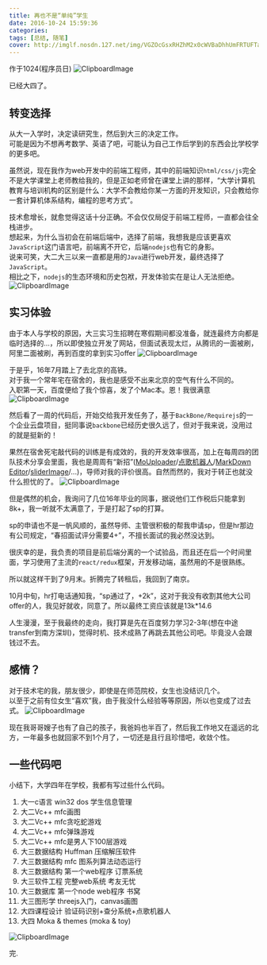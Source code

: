 ```yaml
---
title: 再也不是“单纯”学生
date: 2016-10-24 15:59:36
categories:
tags: [总结, 随笔]
cover: http://imglf.nosdn.127.net/img/VGZOcGsxRHZhM2x0cWVBaDhhUmFRTUFTaDFrYWZlMDJDd040MlNydlBUM3FBY3hQU050TmVnPT0.jpg?imageView&thumbnail=800x0&quality=96&stripmeta=0&type=jpg
---
```


作于1024(程序员日)
![ClipboardImage](http://obu9je6ng.bkt.clouddn.com/Fr6-t_fiiC_n4y2__Oxufc4vEfrb?imageslim)

已经大四了。  

## 转变选择

从大一入学时，决定读研究生，然后到大三的决定工作。  
可能是因为不想再考数学、英语了吧，可能认为自己工作后学到的东西会比学校学的更多吧。

虽然说，现在我作为web开发中的前端工程师，其中的前端知识`html/css/js`完全不是大学课堂上老师教给我的，但是正如老师曾在课堂上讲的那样，“大学计算机教育与培训机构的区别是什么：大学不会教给你某一方面的开发知识，只会教给你一套计算机体系结构，编程的思考方式”。  

技术愈增长，就愈觉得这话十分正确。不会仅仅局促于前端工程师，一直都会往全栈进步。  
想起来，为什么当初会在前端后端中，选择了前端，我想我是应该更喜欢`JavaScript`这门语言吧，前端离不开它，后端`nodejs`也有它的身影。  
说来可笑，大二大三以来一直都是用的`Java`进行web开发，最终选择了`JavaScript`。  
相比之下，`nodejs`的生态环境和历史包袱，开发体验实在是让人无法拒绝。
![ClipboardImage](http://obu9je6ng.bkt.clouddn.com/Fo61vBjLH3mnszvwAHjZeUVt8VDL?imageslim)



## 实习体验

由于本人与学校的原因，大三实习生招聘在寒假期间都没准备，就连最终方向都是临时选择的...，所以即使独立开发了网站，但面试表现太烂，从腾讯的一面被刷，阿里二面被刷，再到百度的拿到实习offer
![ClipboardImage](http://obu9je6ng.bkt.clouddn.com/Fqx5ymKRo5x85Lu8Te9ViYZiEPWp?imageslim)

于是乎，16年7月踏上了去北京的高铁。  
对于我一个常年宅在宿舍的，我也是感受不出来北京的空气有什么不同的。  
入职第一天，百度便给了我个惊喜，发了个Mac本。恩！我很满意  
![ClipboardImage](http://obu9je6ng.bkt.clouddn.com/Fkpe8TqXvNhuNazz9nS2VxtjWo7z?imageslim)

然后看了一周的代码后，开始交给我开发任务了，基于`BackBone/Requirejs`的一个企业云盘项目，挺同事说`backbone`已经历史很久远了，但对于我来说，没用过的就是挺新的！

果然在宿舍死宅敲代码的训练是有成效的，我的开发效率很高，加上在每周四的团队技术分享会里面，我也是周周有“新招”([MoUploader](https://github.com/moyuyc/moUploader)/[点歌机器人](https://github.com/moyuyc/request-song-robot)/[MarkDown Editor](https://github.com/moyuyc/markdown-editor)/[sliderImage](https://github.com/moyuyc/slideImages)/...)，导师对我的评价很高。自然而然的，我对于转正也就没什么担忧的了。
![ClipboardImage](http://obu9je6ng.bkt.clouddn.com/Frtdtsc9j-l-eAniIrxx2FhrJB7v?imageslim)

但是偶然的机会，我询问了几位16年毕业的同事，据说他们工作税后只能拿到8k+，我一听就不太满意了，于是打起了sp的打算。

sp的申请也不是一帆风顺的，虽然导师、主管很积极的帮我申请sp，但是hr那边有公司规定，“春招面试评分需要4+”，不擅长面试的我必然没达到。

很庆幸的是，我负责的项目是前后端分离的一个试验品，而且还在后一个时间里面，学习使用了主流的`react/redux`框架，开发移动端，虽然用的不是很熟练。

所以就这样干到了9月末。折腾完了转租后，我回到了南京。

10月中旬，hr打电话通知我，“sp通过了，+2k”，这对于我没有收割其他大公司offer的人，我见好就收，同意了。所以最终工资应该就是13k*14.6

人生漫漫，至于我最终的走向，我打算是先在百度努力学习2-3年(想在中途transfer到南方深圳)，觉得时机、技术成熟了再跳去其他公司吧。毕竟没人会跟钱过不去。


## 感情？

对于技术宅的我，朋友很少，即使是在师范院校，女生也没结识几个。  
以至于之前有位女生“喜欢”我，由于我没什么经验等等原因，所以也变成了过去式。
![ClipboardImage](http://obu9je6ng.bkt.clouddn.com/Fn_3kKQwOICEMBUZmK_VvP78FkfM?imageslim)

现在我哥哥嫂子也有了自己的孩子，我爸妈也半百了，然后我工作地又在遥远的北方，一年最多也就回家不到1个月了，一切还是且行且珍惜吧，收敛个性。

## 一些代码吧

小结下，大学四年在学校，我都有写过些什么代码。

1. 大一c语言 win32 dos 学生信息管理
2. 大二Vc++ mfc画图 
3. 大二Vc++ mfc贪吃蛇游戏
4. 大二Vc++ mfc弹珠游戏
5. 大二Vc++ mfc是男人下100层游戏
6. 大三数据结构 Huffman 压缩解压软件
7. 大三数据结构 mfc 图系列算法动态运行
8. 大三数据结构 第一个web程序 订票系统
9. 大三软件工程 完整web系统 考友无忧
10. 大三数据库 第一个node web程序 书窝
11. 大三图形学 threejs入门，canvas画图
12. 大四课程设计 验证码识别+查分系统+点歌机器人
13. 大四 Moka & themes (moka & toy)

![ClipboardImage](http://obu9je6ng.bkt.clouddn.com/FrEpdT40PnIq5upMSSxUJp7yEf01?imageslim)

完.




